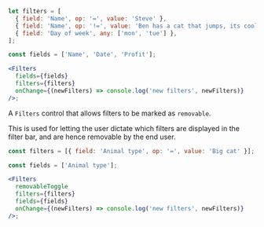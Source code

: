 ```jsx
let filters = [
  { field: 'Name', op: '=', value: 'Steve' },
  { field: 'Name', op: '!=', value: 'Ben has a cat that jumps, its cool' },
  { field: 'Day of week', any: ['mon', 'tue'] },
];

const fields = ['Name', 'Date', 'Profit'];

<Filters
  fields={fields}
  filters={filters}
  onChange={(newFilters) => console.log('new filters', newFilters)}
/>;
```

A `Filters` control that allows filters to be marked as `removable`.

This is used for letting the user dictate which filters are displayed in the filter bar, and are
hence removable by the end user.

```jsx
const filters = [{ field: 'Animal type', op: '=', value: 'Big cat' }];

const fields = ['Animal type'];

<Filters
  removableToggle
  filters={filters}
  fields={fields}
  onChange={(newFilters) => console.log('new filters', newFilters)}
/>;
```

